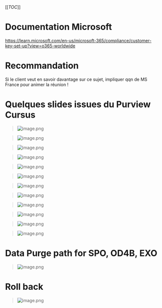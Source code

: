 [[_TOC_]]
# Documentation Microsoft
https://learn.microsoft.com/en-us/microsoft-365/compliance/customer-key-set-up?view=o365-worldwide

# Recommandation
Si le client veut en savoir davantage sur ce sujet, impliquer qqn de MS France pour animer la réunion !

# Quelques slides issues du Purview Cursus
> ![image.png](/.attachments/image-1f3c7920-623a-49db-a64e-a6bcf554c3d4.png)

> ![image.png](/.attachments/image-1ddac4d4-178b-4999-ab02-f8f579e33c26.png)

> ![image.png](/.attachments/image-d361bea5-e0f4-4c36-8f08-0f60f30bfdbc.png)

> ![image.png](/.attachments/image-295f2d27-0037-409b-bba3-2c3c172cada3.png)

> ![image.png](/.attachments/image-0049d74f-8b8a-4677-abdd-82106ddf74d8.png)

> ![image.png](/.attachments/image-ed9d3dea-6dbd-4820-8348-3d9b9f0dd53f.png)

> ![image.png](/.attachments/image-43b0bf28-4c10-4b4d-86eb-53fb222a042a.png)

> ![image.png](/.attachments/image-855cb1ef-2014-4863-9935-5c6340829a7b.png)

> ![image.png](/.attachments/image-b8546460-31ec-4be2-b925-0cb279b34db7.png)

> ![image.png](/.attachments/image-0f31cb75-02d3-4dcd-82c2-6dbed1a5c115.png)

> ![image.png](/.attachments/image-5c4a15a8-58c4-4ec3-93a5-7a931d04b7a6.png)

> ![image.png](/.attachments/image-b829e97d-858c-4090-8c8d-fcaaf2e959a1.png)

# Data Purge path for SPO, OD4B, EXO
> ![image.png](/.attachments/image-d98ca782-712d-450c-bda6-277f67051f49.png)

# Roll back
> ![image.png](/.attachments/image-a3307122-e645-4edc-98bd-0f6fbe6620de.png)


